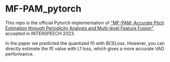 # MF-PAM_pytorch
This repo is the official Pytorch implementation of ["MF-PAM: Accurate Pitch Estimation through Periodicity Analysis and Multi-level Feature Fusion"](https://arxiv.org/abs/2306.09640) accepted in INTERSPEECH 2023.


In the paper we predicted the quantized f0 with BCELoss.
However, you can directly estimate the f0 value with L1 loss, which gives a more accurate VAD performance.
